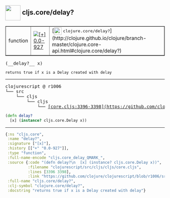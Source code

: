 ## <img width="48px" valign="middle" src="http://i.imgur.com/Hi20huC.png"> cljs.core/delay?

 <table border="1">
<tr>
<td>function</td>
<td><a href="https://github.com/cljsinfo/api-refs/tree/0.0-927"><img valign="middle" alt="[+] 0.0-927" src="https://img.shields.io/badge/+-0.0--927-lightgrey.svg"></a> </td>
<td>
[<img height="24px" valign="middle" src="http://i.imgur.com/1GjPKvB.png"> <samp>clojure.core/delay?</samp>](http://clojure.github.io/clojure/branch-master/clojure.core-api.html#clojure.core/delay?)
</td>
</tr>
</table>

 <samp>
(__delay?__ x)<br>
</samp>

```
returns true if x is a Delay created with delay
```

---

 <pre>
clojurescript @ r1006
└── src
    └── cljs
        └── cljs
            └── <ins>[core.cljs:3396-3398](https://github.com/clojure/clojurescript/blob/r1006/src/cljs/cljs/core.cljs#L3396-L3398)</ins>
</pre>

```clj
(defn delay?
  [x] (instance? cljs.core.Delay x))
```


---

```clj
{:ns "cljs.core",
 :name "delay?",
 :signature ["[x]"],
 :history [["+" "0.0-927"]],
 :type "function",
 :full-name-encode "cljs.core_delay_QMARK_",
 :source {:code "(defn delay?\n  [x] (instance? cljs.core.Delay x))",
          :filename "clojurescript/src/cljs/cljs/core.cljs",
          :lines [3396 3398],
          :link "https://github.com/clojure/clojurescript/blob/r1006/src/cljs/cljs/core.cljs#L3396-L3398"},
 :full-name "cljs.core/delay?",
 :clj-symbol "clojure.core/delay?",
 :docstring "returns true if x is a Delay created with delay"}

```

